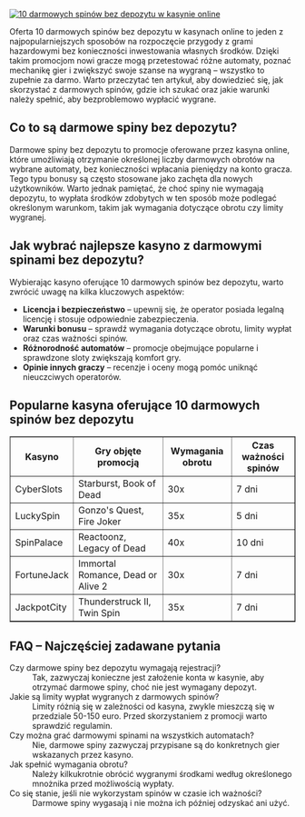 [![10 darmowych spinów bez depozytu w kasynie online](https://123-caf.pages.dev/gitsignup.png)](https://vrmoo.ru/Bt82HjjY)

<p>Oferta 10 darmowych spinów bez depozytu w kasynach online to jeden z najpopularniejszych sposobów na rozpoczęcie przygody z grami hazardowymi bez konieczności inwestowania własnych środków. Dzięki takim promocjom nowi gracze mogą przetestować różne automaty, poznać mechanikę gier i zwiększyć swoje szanse na wygraną – wszystko to zupełnie za darmo. Warto przeczytać ten artykuł, aby dowiedzieć się, jak skorzystać z darmowych spinów, gdzie ich szukać oraz jakie warunki należy spełnić, aby bezproblemowo wypłacić wygrane.</p>  <h2>Co to są darmowe spiny bez depozytu?</h2> <p>Darmowe spiny bez depozytu to promocje oferowane przez kasyna online, które umożliwiają otrzymanie określonej liczby darmowych obrotów na wybrane automaty, bez konieczności wpłacania pieniędzy na konto gracza. Tego typu bonusy są często stosowane jako zachęta dla nowych użytkowników. Warto jednak pamiętać, że choć spiny nie wymagają depozytu, to wypłata środków zdobytych w ten sposób może podlegać określonym warunkom, takim jak wymagania dotyczące obrotu czy limity wygranej.</p>  <h2>Jak wybrać najlepsze kasyno z darmowymi spinami bez depozytu?</h2> <p>Wybierając kasyno oferujące 10 darmowych spinów bez depozytu, warto zwrócić uwagę na kilka kluczowych aspektów:</p> <ul> <li><strong>Licencja i bezpieczeństwo</strong> – upewnij się, że operator posiada legalną licencję i stosuje odpowiednie zabezpieczenia.</li> <li><strong>Warunki bonusu</strong> – sprawdź wymagania dotyczące obrotu, limity wypłat oraz czas ważności spinów.</li> <li><strong>Różnorodność automatów</strong> – promocje obejmujące popularne i sprawdzone sloty zwiększają komfort gry.</li> <li><strong>Opinie innych graczy</strong> – recenzje i oceny mogą pomóc uniknąć nieuczciwych operatorów.</li> </ul>  <h2>Popularne kasyna oferujące 10 darmowych spinów bez depozytu</h2> <table border="1" cellpadding="5" cellspacing="0"> <thead> <tr> <th>Kasyno</th> <th>Gry objęte promocją</th> <th>Wymagania obrotu</th> <th>Czas ważności spinów</th> </tr> </thead> <tbody> <tr> <td>CyberSlots</td> <td>Starburst, Book of Dead</td> <td>30x</td> <td>7 dni</td> </tr> <tr> <td>LuckySpin</td> <td>Gonzo's Quest, Fire Joker</td> <td>35x</td> <td>5 dni</td> </tr> <tr> <td>SpinPalace</td> <td>Reactoonz, Legacy of Dead</td> <td>40x</td> <td>10 dni</td> </tr> <tr> <td>FortuneJack</td> <td>Immortal Romance, Dead or Alive 2</td> <td>30x</td> <td>7 dni</td> </tr> <tr> <td>JackpotCity</td> <td>Thunderstruck II, Twin Spin</td> <td>35x</td> <td>7 dni</td> </tr> </tbody> </table>  <h2>FAQ – Najczęściej zadawane pytania</h2> <dl> <dt>Czy darmowe spiny bez depozytu wymagają rejestracji?</dt> <dd>Tak, zazwyczaj konieczne jest założenie konta w kasynie, aby otrzymać darmowe spiny, choć nie jest wymagany depozyt.</dd>  <dt>Jakie są limity wypłat wygranych z darmowych spinów?</dt> <dd>Limity różnią się w zależności od kasyna, zwykle mieszczą się w przedziale 50-150 euro. Przed skorzystaniem z promocji warto sprawdzić regulamin.</dd>  <dt>Czy można grać darmowymi spinami na wszystkich automatach?</dt> <dd>Nie, darmowe spiny zazwyczaj przypisane są do konkretnych gier wskazanych przez kasyno.</dd>  <dt>Jak spełnić wymagania obrotu?</dt> <dd>Należy kilkukrotnie obrócić wygranymi środkami według określonego mnożnika przed możliwością wypłaty.</dd>  <dt>Co się stanie, jeśli nie wykorzystam spinów w czasie ich ważności?</dt> <dd>Darmowe spiny wygasają i nie można ich później odzyskać ani użyć.</dd> </dl>